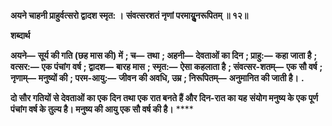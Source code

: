 **अयने चाहनी प्राहुर्वत्सरो द्वादश स्मृत: ।** **संवत्सरशतं नृणां परमायुॢनरूपितम् ॥ १२॥** 

**शब्दार्थ** 

**अयने—** **सूर्य की गति (छह मास की) में** **; च—** **तथा** **; अहनी—** **देवताओं का दिन** **; प्राहु:—** **कहा जाता है** **; वत्सर:—** **एक पंचांग** **वर्ष** **; द्वादश—** **बारह मास** **; स्मृत:—** **ऐसा कहलाता है** **; संवत्सर-शतम्—** **एक सौ वर्ष** **; नृणाम्—** **मनुष्यों की** **; परम-आयु:—** **जीवन** **की अवधि, उम्र** **; निरूपितम्—** **अनुमानित की जाती है।** **.** 

**दो सौर गतियों से देवताओं का एक दिन तथा एक रात बनते हैं और दिन-रात का यह** **संयोग मनुष्य के एक पूर्ण पंचांग वर्ष के तुल्य है। मनुष्य की आयु एक सौ वर्ष की है।** **** 